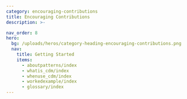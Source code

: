 ```yaml
---
category: encouraging-contributions
title: Encouraging Contributions
description: >-

nav_order: 8
hero:
  bg: /uploads/heros/category-heading-encouraging-contributions.png
  nav:
    title: Getting Started
    items:
      - aboutpatterns/index
      - whatis_cdm/index
      - whenuse_cdm/index
      - workedexample/index      
      - glossary/index 
---
```


